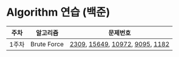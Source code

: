 # Algorithm 연습 (백준)

|주차|알고리즘|문제번호|
|-|-|-|
|1주차|Brute Force|[2309](), [15649](), [10972](), [9095](), [1182]()|
